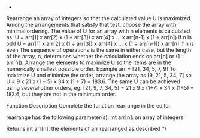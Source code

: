 *
Rearrange an array of integers so that the calculated value U is maximized. Among the arrangements that satisfy that test,
choose the array with minimal ordering. The value of U for an array with n elements is calculated as:
U = arr[1] x arr[2] x (1 ÷ arr[3]) x arr[4] x ...  x arr[n-1] x (1 ÷ arr[n]) if n is odd
U = arr[1] x arr[2] x (1 ÷ arr[3]) x arr[4] x ... x (1 ÷ arr[n-1]) x arr[n] if n is even
The sequence of operations is the same in either case, but the length of the array, n,
determines whether the calculation ends on arr[n] or (1 ÷ arr[n]).
Arrange the elements to maximize U so the Items are in the numerically smallest possible order.
Example
arr = [21, 34, 5, 7, 9]
To maximize U and minimize the order, arrange the array as [9, 21, 5, 34, 7] so U = 9 x 21 x (1 ÷ 5) x 34 x (1 ÷ 7) = 183.6.
The same U can be achieved using several other orders, eg. [21, 9, 7, 34, 5] = 21 x 9 x (1÷7) x 34 x (1÷5) = 183.6,
but they are not in the minimum order.

Function Description
Complete the function rearrange in the editor.

rearrange has the following parameter(s):
int arr[n]: an array of integers

Returns
int arr[n]: the elements of arr rearranged as described
*/